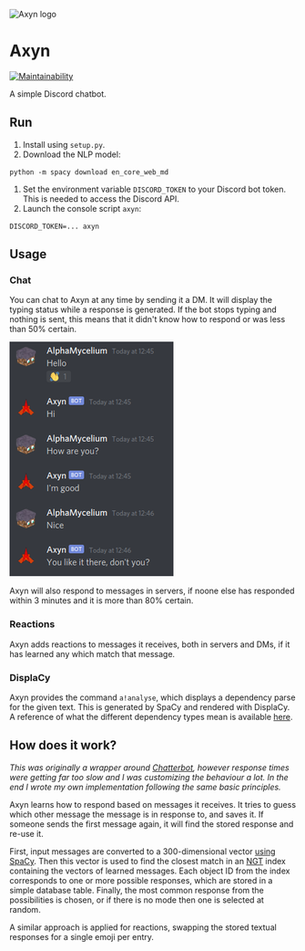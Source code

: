 ![Axyn logo](images/axyn.png)

# Axyn

[![Maintainability](https://api.codeclimate.com/v1/badges/a86290ca2ee89d387756/maintainability)](https://codeclimate.com/github/AlphaMycelium/axyn/maintainability)

A simple Discord chatbot.

## Run

1. Install using `setup.py`.
1. Download the NLP model:
  ```
  python -m spacy download en_core_web_md
  ```
1. Set the environment variable `DISCORD_TOKEN` to your Discord bot token. This is
needed to access the Discord API.
1. Launch the console script `axyn`:

  ```
  DISCORD_TOKEN=... axyn
  ```

## Usage

### Chat

You can chat to Axyn at any time by sending it a DM. It will display the typing
status while a response is generated. If the bot stops typing and nothing is
sent, this means that it didn't know how to respond or was less than 50%
certain.

![Screenshot of example conversation](images/Screenshot_20200426_124703.png)

Axyn will also respond to messages in servers, if noone else has responded
within 3 minutes and it is more than 80% certain.

### Reactions

Axyn adds reactions to messages it receives, both in servers and DMs, if it has
learned any which match that message.

### DisplaCy

Axyn provides the command `a!analyse`, which displays a dependency parse
for the given text. This is generated by SpaCy and rendered with DisplaCy.
A reference of what the different dependency types mean is available
[here](https://spacy.io/api/annotation#dependency-parsing-english).

## How does it work?

*This was originally a wrapper around
[Chatterbot](https://github.com/gunthercox/ChatterBot), however response times
were getting far too slow and I was customizing the behaviour a lot. In the end
I wrote my own implementation following the same basic principles.*

Axyn learns how to respond based on messages it receives. It tries to guess
which other message the message is in response to, and saves it. If someone
sends the first message again, it will find the stored response and re-use it.

First, input messages are converted to a 300-dimensional vector
[using SpaCy](https://spacy.io/api/token#vector). Then this vector is used to
find the closest match in an [NGT](https://github.com/yahoojapan/NGT) index
containing the vectors of learned messages. Each object ID from the index
corresponds to one or more possible responses, which are stored in a simple
database table. Finally, the most common response from the possibilities is
chosen, or if there is no mode then one is selected at random.

A similar approach is applied for reactions, swapping the stored textual
responses for a single emoji per entry.
